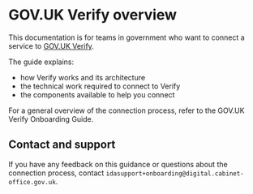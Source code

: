 # GOV.UK Verify overview

This documentation is for teams in government who want to connect a service to [GOV.UK Verify](https://govuk-verify.cloudapps.digital/).

The guide explains:

* how Verify works and its architecture
* the technical work required to connect to Verify
* the components available to help you connect

For a general overview of the connection process, refer to the GOV.UK Verify Onboarding Guide.

## Contact and support

If you have any feedback on this guidance or questions about the connection process, contact `idasupport+onboarding@digital.cabinet-office.gov.uk`.
